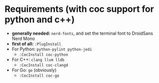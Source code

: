 # Requirements (with coc support for python and c++)
- **generally needed:** `nerd-fonts`, and set the terminal font to DroidSans Nerd Mono
- **first of all:** `:PlugInstall`
- For Python: `python-pylint python-jedi`
    - `:CocInstall coc-python`
- For C++: `clang llvm lldb`
    - `:CocInstall coc-clangd`
- For Go: `go` (obviously)
    - `:CocInstall coc-go`
